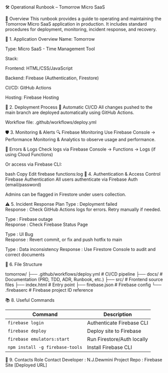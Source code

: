 🛠️ Operational Runbook – Tomorrow Micro SaaS

📌 Overview
This runbook provides a guide to operating and maintaining the Tomorrow Micro SaaS application in production. 
It includes standard procedures for deployment, monitoring, incident response, and recovery.

🔧 1. Application Overview
Name: Tomorrow

Type: Micro SaaS - Time Management Tool

Stack:

Frontend: HTML/CSS/JavaScript

Backend: Firebase (Authentication, Firestore)

CI/CD: GitHub Actions

Hosting: Firebase Hosting

🚀 2. Deployment Process
🔄 Automatic CI/CD
All changes pushed to the main branch are deployed automatically using GitHub Actions.

Workflow file: .github/workflows/deploy.yml


🛡️ 3. Monitoring & Alerts
🔍 Firebase Monitoring
Use Firebase Console → Performance Monitoring & Analytics to observe usage and performance.

🔔 Errors & Logs
Check logs via Firebase Console → Functions → Logs (if using Cloud Functions)

Or access via Firebase CLI:

bash
Copy
Edit
firebase functions:log
🔐 4. Authentication & Access Control
Firebase Authentication
All users authenticate via Firebase Auth (email/password)

Admins can be flagged in Firestore under users collection.

⚠️ 5. Incident Response Plan
Type	: Deployment failed	 
Response   : Check GitHub Actions logs for errors. Retry manually if needed.

Type	: Firebase outage	
Response   : Check Firebase Status Page

Type	: UI Bug	
Response   : Revert commit, or fix and push hotfix to main

Type	: Data inconsistency
Response   : Use Firestore Console to audit and correct documents

	
📂 6. File Structure

tomorrow/
├── .github/workflows/deploy.yml     # CI/CD pipeline
├── docs/                            # Documentation (PRD, TDD, ADR, Runbook, etc.)
├── src/                             # Frontend source files
├── index.html                       # Entry point
├── firebase.json                    # Firebase config
└── .firebaserc                      # Firebase project ID reference


📚 8. Useful Commands

| Command                         | Description                |
| ------------------------------- | -------------------------- |
| `firebase login`                | Authenticate Firebase CLI  |
| `firebase deploy`               | Deploy site to Firebase    |
| `firebase emulators:start`      | Run Firestore/Auth locally |
| `npm install -g firebase-tools` | Install Firebase CLI       |


👥 9. Contacts
Role	Contact
Developer	: N.J.Dewmini
Project Repo	: 
Firebase Site	[Deployed URL]

